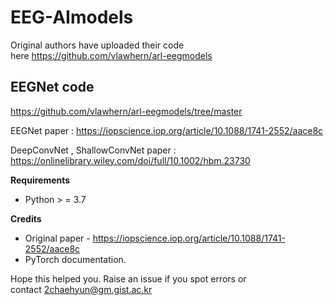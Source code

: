 # EEG-AImodels
 
Original authors have uploaded their code here https://github.com/vlawhern/arl-eegmodels

## EEGNet code

https://github.com/vlawhern/arl-eegmodels/tree/master

EEGNet paper : https://iopscience.iop.org/article/10.1088/1741-2552/aace8c

DeepConvNet , ShallowConvNet paper : https://onlinelibrary.wiley.com/doi/full/10.1002/hbm.23730

**Requirements**

- Python > = 3.7

**Credits**

- Original paper - https://iopscience.iop.org/article/10.1088/1741-2552/aace8c
- PyTorch documentation.

Hope this helped you. Raise an issue if you spot errors or contact 2chaehyun@gm.gist.ac.kr
